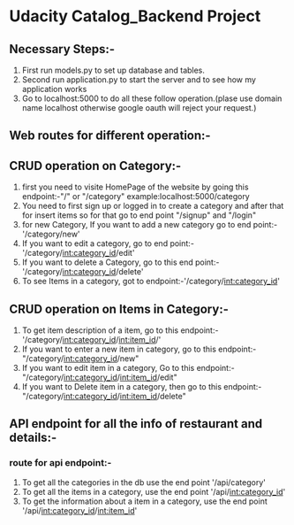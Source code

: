 # Udacity Catalog_Backend Project
## Necessary Steps:-
1. First run models.py to set up database and tables.
2. Second run application.py to start the server and to see how my application
    works
3. Go to localhost:5000 to do all these follow operation.(plase use domain name localhost otherwise google oauth will reject your request.)

## Web routes for different operation:-

## CRUD operation on Category:-
1. first you need to visite HomePage of the website by going this endpoint:-"/" or "/category" example:localhost:5000/category
2. You need to first sign up or logged in to create a category and after that for insert items so for that go to end point "/signup" and "/login"
3. for new Category, If you want to add a new category go to end point:- '/category/new'
4. If you want to edit a category, go to end point:-'/category/<int:category_id>/edit'
5. If you want to delete a Category, go to this end point:-'/category/<int:category_id>/delete'
6. To see Items in a category, got to endpoint:-'/category/<int:category_id>'

## CRUD operation on Items in Category:-
1. To get item description of a item, go to this endpoint:-'/category/<int:category_id>/<int:item_id>/'
2. If you want to enter a new item in category, go to this endpoint:-"/category/<int:category_id>/new"
3. If you want to edit item in a category, Go to this endpoint:-"/category/<int:category_id>/<int:item_id>/edit"
4. If you want to Delete item in a category, then go to this endpoint:-"/category/<int:category_id>/<int:item_id>/delete"

## API endpoint for all the info of restaurant and details:-
### route for api endpoint:-
1. To get all the categories in the db use the end point '/api/category'
2. To get all the items in a category, use the end point '/api/<int:category_id>'
3. To get the information about a item in a category, use the end point '/api/<int:category_id>/<int:item_id>'

